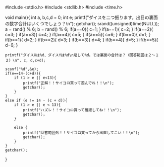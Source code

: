 #include <stdio.h>
#include <stdlib.h>
#include <time.h>

void main(){
	int a, b,c,d = 0;
	int e;
	printf("ダイスを二つ振ります。出目の裏面の数字合計はいくつでしょう？\n");
	getchar();
	srand((unsigned)time(NULL));
	a = rand() % 6;
	b = rand() % 6;
	if(a==0){
		c=1;
	}
	if(a==1){
		c=2;
	}
	if(a==2){
		c=3;
	}
	if(a==3){
		c=4;
	}
	if(a==4){
		c=5;
	}
	if(a==5){
		c=6;
	}
	if(b==0){
		d=1;
	}
	if(b==1){
		d=2;
	}
	if(b==2){
		d=3;
	}
	if(b==3){
		d=4;
	}
	if(b==4){
		d=5;
	}
	if(b==5){
		d=6;
	}
			
	printf("ダイスXは%d、ダイスYは%d\n足して%d。では裏面の合計は？（回答範囲は２～１２）\n", c, d,c+d);
	
	scanf("%d",&e);
	if(e==14-(c+d)){
		if (1 > e || e<13){
			printf("正解！！サイコロ買って遊んでね！！\n");
			getchar();
		}
	}
	else if (e != 14 - (c + d)){
		if (1 > e || e < 13){
			printf("ハズレ！！サイコロ買って確認してね！！\n");
			getchar();
		}

		else {
			printf("回答範囲外！！サイコロ買ってから出直してこい！！\n");
			getchar();
		}
	}
	getchar();
}
